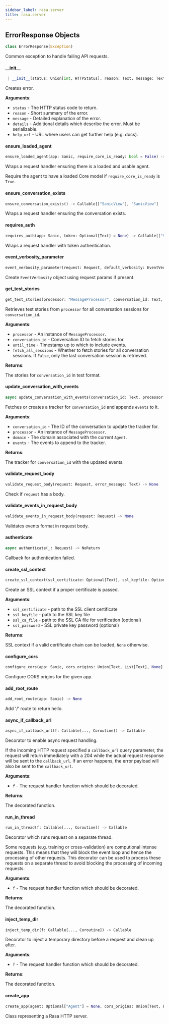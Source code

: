 ```yaml
---
sidebar_label: rasa.server
title: rasa.server
---
```

## ErrorResponse Objects

```python
class ErrorResponse(Exception)
```

Common exception to handle failing API requests.

#### \_\_init\_\_

```python
 | __init__(status: Union[int, HTTPStatus], reason: Text, message: Text, details: Any = None, help_url: Optional[Text] = None) -> None
```

Creates error.

**Arguments**:

- `status` - The HTTP status code to return.
- `reason` - Short summary of the error.
- `message` - Detailed explanation of the error.
- `details` - Additional details which describe the error. Must be serializable.
- `help_url` - URL where users can get further help (e.g. docs).

#### ensure\_loaded\_agent

```python
ensure_loaded_agent(app: Sanic, require_core_is_ready: bool = False) -> Callable[[Callable], Callable[..., Any]]
```

Wraps a request handler ensuring there is a loaded and usable agent.

Require the agent to have a loaded Core model if `require_core_is_ready` is
`True`.

#### ensure\_conversation\_exists

```python
ensure_conversation_exists() -> Callable[["SanicView"], "SanicView"]
```

Wraps a request handler ensuring the conversation exists.

#### requires\_auth

```python
requires_auth(app: Sanic, token: Optional[Text] = None) -> Callable[["SanicView"], "SanicView"]
```

Wraps a request handler with token authentication.

#### event\_verbosity\_parameter

```python
event_verbosity_parameter(request: Request, default_verbosity: EventVerbosity) -> EventVerbosity
```

Create `EventVerbosity` object using request params if present.

#### get\_test\_stories

```python
get_test_stories(processor: "MessageProcessor", conversation_id: Text, until_time: Optional[float], fetch_all_sessions: bool = False) -> Text
```

Retrieves test stories from `processor` for all conversation sessions for
`conversation_id`.

**Arguments**:

- `processor` - An instance of `MessageProcessor`.
- `conversation_id` - Conversation ID to fetch stories for.
- `until_time` - Timestamp up to which to include events.
- `fetch_all_sessions` - Whether to fetch stories for all conversation sessions.
  If `False`, only the last conversation session is retrieved.
  

**Returns**:

  The stories for `conversation_id` in test format.

#### update\_conversation\_with\_events

```python
async update_conversation_with_events(conversation_id: Text, processor: "MessageProcessor", domain: Domain, events: List[Event]) -> DialogueStateTracker
```

Fetches or creates a tracker for `conversation_id` and appends `events` to it.

**Arguments**:

- `conversation_id` - The ID of the conversation to update the tracker for.
- `processor` - An instance of `MessageProcessor`.
- `domain` - The domain associated with the current `Agent`.
- `events` - The events to append to the tracker.
  

**Returns**:

  The tracker for `conversation_id` with the updated events.

#### validate\_request\_body

```python
validate_request_body(request: Request, error_message: Text) -> None
```

Check if `request` has a body.

#### validate\_events\_in\_request\_body

```python
validate_events_in_request_body(request: Request) -> None
```

Validates events format in request body.

#### authenticate

```python
async authenticate(_: Request) -> NoReturn
```

Callback for authentication failed.

#### create\_ssl\_context

```python
create_ssl_context(ssl_certificate: Optional[Text], ssl_keyfile: Optional[Text], ssl_ca_file: Optional[Text] = None, ssl_password: Optional[Text] = None) -> Optional["SSLContext"]
```

Create an SSL context if a proper certificate is passed.

**Arguments**:

- `ssl_certificate` - path to the SSL client certificate
- `ssl_keyfile` - path to the SSL key file
- `ssl_ca_file` - path to the SSL CA file for verification (optional)
- `ssl_password` - SSL private key password (optional)
  

**Returns**:

  SSL context if a valid certificate chain can be loaded, `None` otherwise.

#### configure\_cors

```python
configure_cors(app: Sanic, cors_origins: Union[Text, List[Text], None] = "") -> None
```

Configure CORS origins for the given app.

#### add\_root\_route

```python
add_root_route(app: Sanic) -> None
```

Add &#x27;/&#x27; route to return hello.

#### async\_if\_callback\_url

```python
async_if_callback_url(f: Callable[..., Coroutine]) -> Callable
```

Decorator to enable async request handling.

If the incoming HTTP request specified a `callback_url` query parameter, the request
will return immediately with a 204 while the actual request response will
be sent to the `callback_url`. If an error happens, the error payload will also
be sent to the `callback_url`.

**Arguments**:

- `f` - The request handler function which should be decorated.
  

**Returns**:

  The decorated function.

#### run\_in\_thread

```python
run_in_thread(f: Callable[..., Coroutine]) -> Callable
```

Decorator which runs request on a separate thread.

Some requests (e.g. training or cross-validation) are computional intense requests.
This means that they will block the event loop and hence the processing of other
requests. This decorator can be used to process these requests on a separate thread
to avoid blocking the processing of incoming requests.

**Arguments**:

- `f` - The request handler function which should be decorated.
  

**Returns**:

  The decorated function.

#### inject\_temp\_dir

```python
inject_temp_dir(f: Callable[..., Coroutine]) -> Callable
```

Decorator to inject a temporary directory before a request and clean up after.

**Arguments**:

- `f` - The request handler function which should be decorated.
  

**Returns**:

  The decorated function.

#### create\_app

```python
create_app(agent: Optional["Agent"] = None, cors_origins: Union[Text, List[Text], None] = "*", auth_token: Optional[Text] = None, response_timeout: int = DEFAULT_RESPONSE_TIMEOUT, jwt_secret: Optional[Text] = None, jwt_method: Text = "HS256", endpoints: Optional[AvailableEndpoints] = None) -> Sanic
```

Class representing a Rasa HTTP server.


